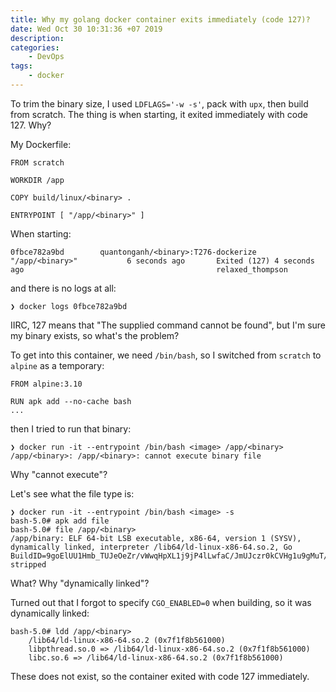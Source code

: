 ```yaml
---
title: Why my golang docker container exits immediately (code 127)?
date: Wed Oct 30 10:31:36 +07 2019
description:
categories:
    - DevOps
tags:
    - docker
---
```

To trim the binary size, I used `LDFLAGS='-w -s'`, pack with `upx`, then build from scratch. The thing is when starting, it exited immediately with code 127. Why?

My Dockerfile:

```
FROM scratch

WORKDIR /app

COPY build/linux/<binary> .

ENTRYPOINT [ "/app/<binary>" ]
```

When starting:

```
0fbce782a9bd        quantonganh/<binary>:T276-dockerize                              "/app/<binary>"           6 seconds ago       Exited (127) 4 seconds ago                                           relaxed_thompson
```

and there is no logs at all:

```
❯ docker logs 0fbce782a9bd
```

IIRC, 127 means that "The supplied command cannot be found", but I'm sure my binary exists, so what's the problem?

To get into this container, we need `/bin/bash`, so I switched from `scratch` to `alpine` as a temporary:

```
FROM alpine:3.10

RUN apk add --no-cache bash
...
```

then I tried to run that binary:

```
❯ docker run -it --entrypoint /bin/bash <image> /app/<binary>
/app/<binary>: /app/<binary>: cannot execute binary file
```

Why "cannot execute"?

Let's see what the file type is:

```
❯ docker run -it --entrypoint /bin/bash <image> -s
bash-5.0# apk add file
bash-5.0# file /app/<binary>
/app/binary: ELF 64-bit LSB executable, x86-64, version 1 (SYSV), dynamically linked, interpreter /lib64/ld-linux-x86-64.so.2, Go BuildID=9goElUU1Hmb_TUJeOeZr/vWwqHpXL1j9jP4lLwfaC/JmUJczr0kCVHg1u9gMuT/orDzu6T6STfr9G_YODTe, stripped
```

What? Why "dynamically linked"?

Turned out that I forgot to specify `CGO_ENABLED=0` when building, so it was dynamically linked:

```
bash-5.0# ldd /app/<binary>
	/lib64/ld-linux-x86-64.so.2 (0x7f1f8b561000)
	libpthread.so.0 => /lib64/ld-linux-x86-64.so.2 (0x7f1f8b561000)
	libc.so.6 => /lib64/ld-linux-x86-64.so.2 (0x7f1f8b561000)
```

These does not exist, so the container exited with code 127 immediately.
